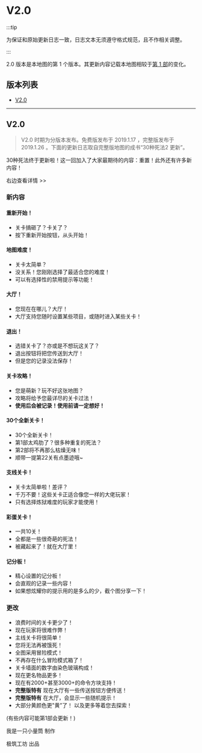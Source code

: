 # V2.0

:::tip

为保证和原始更新日志一致，日志文本无须遵守格式规范，且不作相关调整。

:::
  
2.0 版本是本地图的第 1 个版本。其更新内容记载本地图相较于[第 1 部](../../ways_to_die/homepage)的变化。

## 版本列表

- [V2.0](#v20-1)

---

## V2.0

> V2.0 时期为分版本发布。免费版发布于 2019.1.17 ，完整版发布于 2019.1.26 。下面的更新日志取自完整版地图的成书“30种死法2 更新”。

30种死法终于更新啦！这一回加入了大家最期待的内容：重置！此外还有许多新内容！

右边查看详情 >>

### 新内容

#### 重新开始！

- 关卡搞砸了？卡关了？
- 按下重新开始按钮，从头开始！

#### 地图难度！

- 关卡太简单？
- 没关系！您刚刚选择了最适合您的难度！
- 可以有选择性的禁用提示等功能！

#### 大厅！

- 您现在在哪儿？大厅！
- 大厅支持您随时设置某些项目，或随时进入某些关卡！

#### 退出！

- 选错关卡了？亦或是不想玩这关了？
- 退出按钮将把您传送到大厅！
- 但是您的记录没法保存！

#### 关卡攻略！

- 您是萌新？玩不好这张地图？
- 攻略将给予您最详尽的关卡过法！
- **使用后会被记录！使用前请一定想好！**

#### 30个全新关卡！

- 30个全新关卡！
- 第1部太鸡肋了？很多种重复的死法？
- 第2部将不再那么枯燥无味！
- 顺带一提第22关有点墨迹哦~

#### 支线关卡！
- 关卡太简单啦！差评？
- 千万不要！这些关卡正适合像您一样的大佬玩家！
- 只有选择炼狱难度的玩家才能使用！

#### 彩蛋关卡！
- 一共10关！
- 全都是一些很奇葩的死法！
- 被藏起来了！就在大厅里！

#### 记分板！
- 精心设置的记分板！
- 会直观的记录一些内容！
- 如果想炫耀你的提示用的是多么的少，截个图分享一下！

### 更改
- 浪费时间的关卡更少了！
- 现在玩家将很难作弊！
- 主线关卡将很简单！
- 您将无法再被饿死！
- 全图采用冒险模式！
- 不再存在什么冒险模式箱了！
- 关卡墙面的数字由染色玻璃构成！
- 现在更名物品更多！
- 现在有2000+甚至3000+的命令方块支持！
- **完整版特有** 现在大厅有一些传送按钮方便传送！
- **完整版特有** 在大厅，会显示一些随机提示！
- 大部分黄颜色更"黄”了！
以及更多等着您去探索！

(有些内容可能第1部会更新！)

我是一只小量筒 制作

极筑工坊 出品
